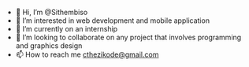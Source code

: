 - 👋 Hi, I’m @Sithembiso
- 👀 I’m interested in web development and mobile application
- 🌱 I’m currently on an internship
- 💞️ I’m looking to collaborate on any project that involves programming and graphics design
- 📫 How to reach me cthezikode@gmail.com

<!---
Sithembis/Sithembis is a ✨ special ✨ repository because its `README.md` (this file) appears on your GitHub profile.
You can click the Preview link to take a look at your changes.
--->

